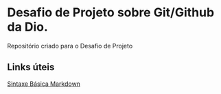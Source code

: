 # Desafio de Projeto sobre Git/Github da Dio.
Repositório criado para o Desafio de Projeto
## Links úteis
[Sintaxe Básica Markdown](https://www.markdownguide.org/basic-syntax/)
